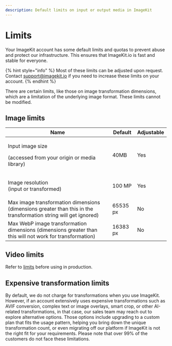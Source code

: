 ```yaml
---
description: Default limits on input or output media in ImageKit
---
```


# Limits

Your ImageKit account has some default limits and quotas to prevent abuse and protect our infrastructure. This ensures that ImageKit.io is fast and stable for everyone.

{% hint style="info" %}
Most of these limits can be adjusted upon request. Contact support@imagekit.io if you need to increase these limits on your account.
{% endhint %}

There are certain limits, like those on image transformation dimensions, which are a limitation of the underlying image format. These limits cannot be modified.

## Image limits

| Name                                                                                                             | Default  | Adjustable |
| ---------------------------------------------------------------------------------------------------------------- | -------- | ---------- |
| <p>Input image size</p><p>(accessed from your origin or media library)</p>                                       | 40MB     | Yes        |
| <p>Image resolution<br>(input or transformed)</p>                               | 100 MP   | Yes        |
| Max image transformation dimensions (dimensions greater than this in the transformation string will get ignored) | 65535 px | No         |
| Max WebP image transformation dimensions (dimensions greater than this will not work for transformation)         | 16383 px | No         |

## Video limits

Refer to [limits](../features/video-transformation/#limitations) before using in production.

## Expensive transformation limits
By default, we do not charge for transformations when you use ImageKit. However, if an account extensively uses expensive transformations such as AVIF conversion, complex text or image overlays, smart crop, or other AI-related transformations, in that case, our sales team may reach out to explore alternative options. Those options include upgrading to a custom plan that fits the usage pattern, helping you bring down the unique transformation count, or even migrating off our platform if ImageKit is not the right fit for your requirements. Please note that over 99% of the customers do not face these limitations.


